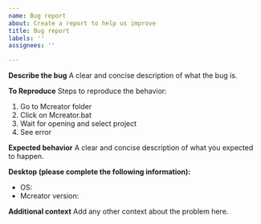 ```yaml
---
name: Bug report
about: Create a report to help us improve
title: Bug report
labels: ''
assignees: ''

---
```


**Describe the bug**
A clear and concise description of what the bug is.

**To Reproduce**
Steps to reproduce the behavior:
1. Go to Mcreator folder
2. Click on Mcreator.bat
3. Wait for opening and select project
4. See error

**Expected behavior**
A clear and concise description of what you expected to happen.

**Desktop (please complete the following information):**
 - OS:
 - Mcreator version:

**Additional context**
Add any other context about the problem here.
